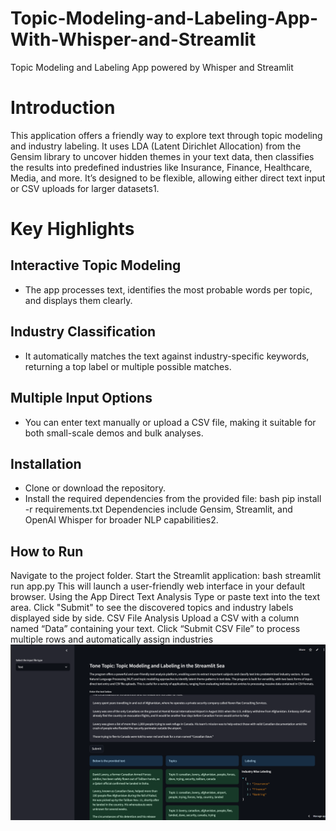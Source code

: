 # Topic-Modeling-and-Labeling-App-With-Whisper-and-Streamlit
Topic Modeling and Labeling App powered by Whisper and Streamlit
# Introduction
This application offers a friendly way to explore text through topic modeling and industry labeling. It uses LDA (Latent Dirichlet Allocation) from the Gensim library to uncover hidden themes in your text data, then classifies the results into predefined industries like Insurance, Finance, Healthcare, Media, and more. It’s designed to be flexible, allowing either direct text input or CSV uploads for larger datasets1.
# Key Highlights
## Interactive Topic Modeling
- The app processes text, identifies the most probable words per topic, and displays them clearly.
## Industry Classification
- It automatically matches the text against industry-specific keywords, returning a top label or multiple possible matches.
## Multiple Input Options
- You can enter text manually or upload a CSV file, making it suitable for both small-scale demos and bulk analyses.
## Installation
- Clone or download the repository.
- Install the required dependencies from the provided file:
bash
pip install -r requirements.txt
Dependencies include Gensim, Streamlit, and OpenAI Whisper for broader NLP capabilities2.
## How to Run
Navigate to the project folder.
Start the Streamlit application:
bash
streamlit run app.py
This will launch a user-friendly web interface in your default browser.
Using the App
Direct Text Analysis
Type or paste text into the text area.
Click "Submit" to see the discovered topics and industry labels displayed side by side.
CSV File Analysis
Upload a CSV with a column named “Data” containing your text.
Click “Submit CSV File” to process multiple rows and automatically assign industries
![Alt Text](Output.png)
